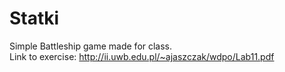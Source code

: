 # Statki

Simple Battleship game made for class.   
Link to exercise: http://ii.uwb.edu.pl/~ajaszczak/wdpo/Lab11.pdf
